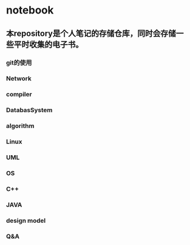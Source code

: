 # notebook
## 本repository是个人笔记的存储仓库，同时会存储一些平时收集的电子书。
### git的使用
### Network
### compiler
### DatabasSystem
### algorithm

### Linux

### UML

### OS

### C++

### JAVA

### design model

### Q&A
